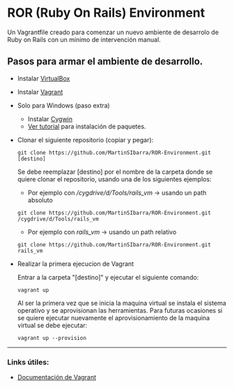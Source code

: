 # ROR (Ruby On Rails) Environment
Un Vagrantfile creado para comenzar un nuevo ambiente de desarrolo de Ruby on Rails con un mínimo de intervención manual.

## Pasos para armar el ambiente de desarrollo.

* Instalar [VirtualBox](https://www.virtualbox.org/wiki/Downloads)

* Instalar [Vagrant](https://www.vagrantup.com/downloads.html)

* Solo para Windows (paso extra)
  * Instalar [Cygwin](https://cygwin.com/install.html)
  * [Ver tutorial](https://github.com/MartinSIbarra/Cygwin-Init) para instalación de paquetes.
    
* Clonar el siguiente repositorio (copiar y pegar):
  ```
  git clone https://github.com/MartinSIbarra/ROR-Environment.git [destino]
  ```
  Se debe reemplazar [destino] por el nombre de la carpeta donde se quiere clonar el repositorio, usando una de los siguientes ejemplos: 
  * Por ejemplo con */cygdrive/d/Tools/rails_vm* -> usando un path absoluto
   ```
   git clone https://github.com/MartinSIbarra/ROR-Environment.git /cygdrive/d/Tools/rails_vm
   ```
  * Por ejemplo con *rails_vm* -> usando un path relativo
   ```
   git clone https://github.com/MartinSIbarra/ROR-Environment.git rails_vm
   ```
  
* Realizar la primera ejecucion de Vagrant
  
  Entrar a la carpeta "[destino]" y ejecutar el siguiente comando:
  ```
  vagrant up
  ```
  Al ser la primera vez que se inicia la maquina virtual se instala el sistema operativo y se aprovisionan las herramientas.
  Para futuras ocasiones si se quiere ejecutar nuevamente el aprovisionamiento de la maquina virtual se debe ejecutar:
  ```
  vagrant up --provision
  ```
------------
 ### Links útiles:
 * [Documentación de Vagrant](https://www.vagrantup.com/docs/index.html)
